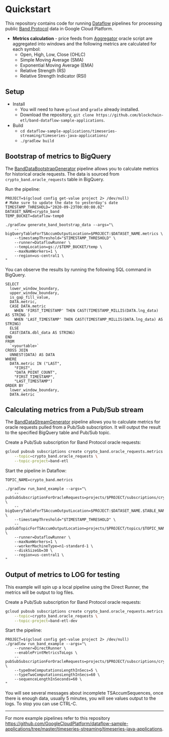 # Quickstart

This repository contains code for running [Dataflow](https://cloud.google.com/dataflow) pipelines for processing 
public [Band Protocol](https://bandprotocol.com) data in Google Cloud Platform.  

- **Metrics calculation** - price feeds from [Aggregator](https://guanyu-poa.cosmoscan.io/oracle-script/8) oracle script 
    are aggregated into windows and the following metrics are calculated for each symbol:
    - Open, High, Low, Close (OHLC)
    - Simple Moving Average (SMA)
    - Exponential Moving Average (EMA)
    - Relative Strength (RS)
    - Relative Strength Indicator (RSI)

## Setup

* Install
    * You will need to have `gcloud` and `gradle` already installed.
    * Download the repository, `git clone https://github.com/blockchain-etl/band-dataflow-sample-applications`.
* Build
    * `cd dataflow-sample-applications/timeseries-streaming/timeseries-java-applications/`
    * `./gradlew build`
    

## Bootstrap of metrics to BigQuery

The [BandDataBootstrapGenerator](BandExamples/src/main/java/io/blockchainetl/band/examples/simpledata/transforms/BandDataBootstrapGenerator.java) 
pipeline allows you to calculate metrics for historical oracle requests.
The data is sourced from `crypto_band.oracle_requests` table in BigQuery.

Run the pipeline:

``` 
PROJECT=$(gcloud config get-value project 2> /dev/null)    
# Make sure to update the date to yesterday's date
TIMESTAMP_THRESHOLD="2020-09-23T00:00:00.0Z"   
DATASET_NAME=crypto_band
TEMP_BUCKET=dataflow-temp0
  
./gradlew generate_band_bootstrap_data --args="\
    --bigQueryTableForTSAccumOutputLocation=$PROJECT:$DATASET_NAME.metrics \
    --timestampThreshold="$TIMESTAMP_THRESHOLD" \
    --runner=DataflowRunner \
    --tempLocation=gs://$TEMP_BUCKET/temp \
    --maxNumWorkers=1 \
    --region=us-central1 \
"
```     

You can observe the results by running the following SQL command in BigQuery.

```
SELECT
  lower_window_boundary,
  upper_window_boundary,
  is_gap_fill_value,
  DATA.metric,
  CASE DATA.metric
    WHEN 'FIRST_TIMESTAMP' THEN CAST(TIMESTAMP_MILLIS(DATA.lng_data) AS STRING )
    WHEN 'LAST_TIMESTAMP' THEN CAST(TIMESTAMP_MILLIS(DATA.lng_data) AS STRING)
  ELSE
  CAST(DATA.dbl_data AS STRING)
END
FROM
  `<yourtable>`
CROSS JOIN
  UNNEST(DATA) AS DATA
WHERE
  DATA.metric IN ("LAST",
    "FIRST",
    "DATA_POINT_COUNT",
    "FIRST_TIMESTAMP",
    "LAST_TIMESTAMP")
ORDER BY
  lower_window_boundary,
  DATA.metric
```

## Calculating metrics from a Pub/Sub stream

The [BandDataStreamGenerator](BandExamples/src/main/java/io/blockchainetl/band/examples/simpledata/transforms/BandDataStreamGenerator.java) 
pipeline allows you to calculate metrics for oracle requests pulled from a Pub/Sub subscription. It will output
the result to the specified BigQuery table and Pub/Sub topic.

Create a Pub/Sub subscription for Band Protocol oracle requests:

```bash
gcloud pubsub subscriptions create crypto_band.oracle_requests.metrics \
    --topic=crypto_band.oracle_requests \
    --topic-project=band-etl
```

Start the pipeline in Dataflow:

``` 
TOPIC_NAME=crypto_band.metrics   

./gradlew run_band_example --args="\
    --pubSubSubscriptionForOracleRequests=projects/$PROJECT/subscriptions/crypto_band.oracle_requests.metrics \
    --bigQueryTableForTSAccumOutputLocation=$PROJECT:$DATASET_NAME.$TABLE_NAME \
    --timestampThreshold="$TIMESTAMP_THRESHOLD" \
    --pubSubTopicForTSAccumOutputLocation=projects/$PROJECT/topics/$TOPIC_NAME \
    --runner=DataflowRunner \
    --maxNumWorkers=1 \
    --workerMachineType=n1-standard-1 \
    --diskSizeGb=30 \
    --region=us-central1 \
"
```

## Output of metrics to LOG for testing

This example will spin up a local pipeline using the Direct Runner, the metrics will be output to log files.

Create a Pub/Sub subscription for Band Protocol oracle requests:

```bash
gcloud pubsub subscriptions create crypto_band.oracle_requests.metrics.test0 \
    --topic=crypto_band.oracle_requests \
    --topic-project=band-etl-dev
```

Start the pipeline:  
   
```     
PROJECT=$(gcloud config get-value project 2> /dev/null)
./gradlew run_band_example --args="\
    --runner=DirectRunner \
    --enablePrintMetricsToLogs \
    --pubSubSubscriptionForOracleRequests=projects/$PROJECT/subscriptions/crypto_band.oracle_requests.metrics.test0 \
    --typeOneComputationsLengthInSecs=5 \
    --typeTwoComputationsLengthInSecs=60 \
    --sequenceLengthInSeconds=60 \
"
```

You will see several messages about incomplete TSAccumSequences, once there is enough data, usually 5 minutes, 
you will see values output to the logs. To stop you can use CTRL-C.

---

For more example pipelines refer to this repository https://github.com/GoogleCloudPlatform/dataflow-sample-applications/tree/master/timeseries-streaming/timeseries-java-applications.
